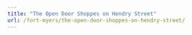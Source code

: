 ```yaml
---
title: "The Open Door Shoppes on Hendry Street"
url: /fort-myers/the-open-door-shoppes-on-hendry-street/
---
```

